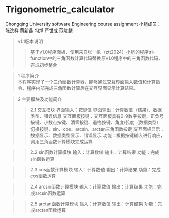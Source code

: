 # Trigonometric_calculator
Chongqing University software Engineering course assignment
小组成员：陈逸祥 黄新鑫 勾焯 严世成 范峻麟

>v1.1版本说明
>>基于v1.0程序面板，使用来自张一帆（ztt2024）小组的程序tri-function中的三角函数计算代码替换原v1.0程序中的三角函数代码，完成初步整合

>1 程序简介  
    本程序实现了一个三角函数计算器，能够通过交互界面输入数值和计算指令，程序内部完成三角函数计算后在交互界面显示计算结果。  

>2 主要模块及功能简介
>>2.1 交互模块 
    界面输入：按键值 
    界面输出：计算数值（结果）、数据类型、错误信息 
    交互面板按键：交互面板具有0-9数字按键、正负号按键、小数点按键、清零按键、退格按键、角度/弧度（数据类型）切换按键、sin、cos、arcsin、arctan三角函数按键 
    交互面板显示：数据显示、数据类型显示、错误显示 
    功能：根据按键输入进行响应，调用三角函数计算模块完成运算
    
>>2.2 sin函数计算模块
    输入：计算数值
    输出：计算结果
    功能：完成sin函数运算
    
>>2.3 cos函数计算模块
    输入：计算数值
    输出：计算结果
    功能：完成cos函数运算
    
>>2.4 arcsin函数计算模块
    输入：计算数值
    输出：计算结果
    功能：完成arcsin函数运算
    
>>2.5 arctan函数计算模块
    输入：计算数值
    输出：计算结果
    功能：完成arctan函数运算
    
